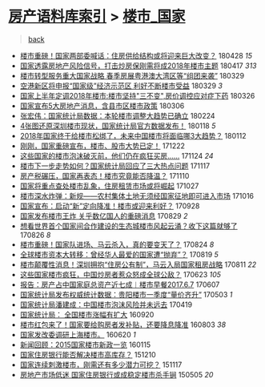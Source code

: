 [房产语料库索引](../../README.md)  > [楼市_国家](楼市_国家.md)
====
> [back](../README.md)

- [楼市重磅！国家两部委喊话：住房供给结构或将迎来巨大改变？](http://jkwz.applinzi.com/ittc/7097034204993029137.html#%E6%A5%BC%E5%B8%82%E9%87%8D%E7%A3%85%EF%BC%81%E5%9B%BD%E5%AE%B6%E4%B8%A4%E9%83%A8%E5%A7%94%E5%96%8A%E8%AF%9D%EF%BC%9A%E4%BD%8F%E6%88%BF%E4%BE%9B%E7%BB%99%E7%BB%93%E6%9E%84%E6%88%96%E5%B0%86%E8%BF%8E%E6%9D%A5%E5%B7%A8%E5%A4%A7%E6%94%B9%E5%8F%98%EF%BC%9F) 180428 *15* 
- [国家透露房地产风险信号，打击炒房保刚需将成2018年楼市主题](http://jkwz.applinzi.com/ittc/7092592919863362571.html#%E5%9B%BD%E5%AE%B6%E9%80%8F%E9%9C%B2%E6%88%BF%E5%9C%B0%E4%BA%A7%E9%A3%8E%E9%99%A9%E4%BF%A1%E5%8F%B7%EF%BC%8C%E6%89%93%E5%87%BB%E7%82%92%E6%88%BF%E4%BF%9D%E5%88%9A%E9%9C%80%E5%B0%86%E6%88%902018%E5%B9%B4%E6%A5%BC%E5%B8%82%E4%B8%BB%E9%A2%98) 180417 *313* 
- [楼市转型服务重大国家战略 春季房展粤港澳大湾区等“组团来袭”](http://jkwz.applinzi.com/ittc/7085919785080849415.html#%E6%A5%BC%E5%B8%82%E8%BD%AC%E5%9E%8B%E6%9C%8D%E5%8A%A1%E9%87%8D%E5%A4%A7%E5%9B%BD%E5%AE%B6%E6%88%98%E7%95%A5+%E6%98%A5%E5%AD%A3%E6%88%BF%E5%B1%95%E7%B2%A4%E6%B8%AF%E6%BE%B3%E5%A4%A7%E6%B9%BE%E5%8C%BA%E7%AD%89%E2%80%9C%E7%BB%84%E5%9B%A2%E6%9D%A5%E8%A2%AD%E2%80%9D) 180329  
- [空港新区将申报“国家级”经济示范区 利好不断楼市受益](http://jkwz.applinzi.com/ittc/7085832604135982096.html#%E7%A9%BA%E6%B8%AF%E6%96%B0%E5%8C%BA%E5%B0%86%E7%94%B3%E6%8A%A5%E2%80%9C%E5%9B%BD%E5%AE%B6%E7%BA%A7%E2%80%9D%E7%BB%8F%E6%B5%8E%E7%A4%BA%E8%8C%83%E5%8C%BA+%E5%88%A9%E5%A5%BD%E4%B8%8D%E6%96%AD%E6%A5%BC%E5%B8%82%E5%8F%97%E7%9B%8A) 180329 *3* 
- [国家上半年定调2018年楼市:楼市坚持&quot;三不变&quot;,房价调控应对症下药](http://jkwz.applinzi.com/ittc/7084783233403454480.html#%E5%9B%BD%E5%AE%B6%E4%B8%8A%E5%8D%8A%E5%B9%B4%E5%AE%9A%E8%B0%832018%E5%B9%B4%E6%A5%BC%E5%B8%82%3A%E6%A5%BC%E5%B8%82%E5%9D%9A%E6%8C%81%26quot%3B%E4%B8%89%E4%B8%8D%E5%8F%98%26quot%3B%2C%E6%88%BF%E4%BB%B7%E8%B0%83%E6%8E%A7%E5%BA%94%E5%AF%B9%E7%97%87%E4%B8%8B%E8%8D%AF) 180326  
- [国家宣布5大房地产消息，含县市区楼市政策](http://jkwz.applinzi.com/ittc/7077273921957397521.html#%E5%9B%BD%E5%AE%B6%E5%AE%A3%E5%B8%835%E5%A4%A7%E6%88%BF%E5%9C%B0%E4%BA%A7%E6%B6%88%E6%81%AF%EF%BC%8C%E5%90%AB%E5%8E%BF%E5%B8%82%E5%8C%BA%E6%A5%BC%E5%B8%82%E6%94%BF%E7%AD%96) 180306  
- [张宏伟：国家统计局数据：本轮楼市调整大趋势已确立](http://jkwz.applinzi.com/ittc/7073711139622224903.html#%E5%BC%A0%E5%AE%8F%E4%BC%9F%EF%BC%9A%E5%9B%BD%E5%AE%B6%E7%BB%9F%E8%AE%A1%E5%B1%80%E6%95%B0%E6%8D%AE%EF%BC%9A%E6%9C%AC%E8%BD%AE%E6%A5%BC%E5%B8%82%E8%B0%83%E6%95%B4%E5%A4%A7%E8%B6%8B%E5%8A%BF%E5%B7%B2%E7%A1%AE%E7%AB%8B) 180224  
- [4张图还原深圳楼市现状，国家统计局官方数据发布！](http://jkwz.applinzi.com/ittc/7059874621589816327.html#4%E5%BC%A0%E5%9B%BE%E8%BF%98%E5%8E%9F%E6%B7%B1%E5%9C%B3%E6%A5%BC%E5%B8%82%E7%8E%B0%E7%8A%B6%EF%BC%8C%E5%9B%BD%E5%AE%B6%E7%BB%9F%E8%AE%A1%E5%B1%80%E5%AE%98%E6%96%B9%E6%95%B0%E6%8D%AE%E5%8F%91%E5%B8%83%EF%BC%81) 180118 *5* 
- [2018年国家终于给楼市松绑了，未来中国楼市将面临哪3大趋势？](http://jkwz.applinzi.com/ittc/7057742007437362182.html#2018%E5%B9%B4%E5%9B%BD%E5%AE%B6%E7%BB%88%E4%BA%8E%E7%BB%99%E6%A5%BC%E5%B8%82%E6%9D%BE%E7%BB%91%E4%BA%86%EF%BC%8C%E6%9C%AA%E6%9D%A5%E4%B8%AD%E5%9B%BD%E6%A5%BC%E5%B8%82%E5%B0%86%E9%9D%A2%E4%B8%B4%E5%93%AA3%E5%A4%A7%E8%B6%8B%E5%8A%BF%EF%BC%9F) 180112  
- [刚刚，国家重磅宣布，楼市、股市大势已定！](http://jkwz.applinzi.com/ittc/7049966962422055952.html#%E5%88%9A%E5%88%9A%EF%BC%8C%E5%9B%BD%E5%AE%B6%E9%87%8D%E7%A3%85%E5%AE%A3%E5%B8%83%EF%BC%8C%E6%A5%BC%E5%B8%82%E3%80%81%E8%82%A1%E5%B8%82%E5%A4%A7%E5%8A%BF%E5%B7%B2%E5%AE%9A%EF%BC%81) 171222  
- [这些国家的楼市泡沫破灭前，他们仍在疯狂买房……](http://jkwz.applinzi.com/ittc/7039469800659616784.html#%E8%BF%99%E4%BA%9B%E5%9B%BD%E5%AE%B6%E7%9A%84%E6%A5%BC%E5%B8%82%E6%B3%A1%E6%B2%AB%E7%A0%B4%E7%81%AD%E5%89%8D%EF%BC%8C%E4%BB%96%E4%BB%AC%E4%BB%8D%E5%9C%A8%E7%96%AF%E7%8B%82%E4%B9%B0%E6%88%BF%E2%80%A6%E2%80%A6) 171124 *24* 
- [楼市下一步走势如何？国家统计局回应了三大热点问题](http://jkwz.applinzi.com/ittc/7036804275378848785.html#%E6%A5%BC%E5%B8%82%E4%B8%8B%E4%B8%80%E6%AD%A5%E8%B5%B0%E5%8A%BF%E5%A6%82%E4%BD%95%EF%BC%9F%E5%9B%BD%E5%AE%B6%E7%BB%9F%E8%AE%A1%E5%B1%80%E5%9B%9E%E5%BA%94%E4%BA%86%E4%B8%89%E5%A4%A7%E7%83%AD%E7%82%B9%E9%97%AE%E9%A2%98) 171117  
- [房产税碾压，国家再表态！楼市究竟能否降温？](http://jkwz.applinzi.com/ittc/7034359435483415569.html#%E6%88%BF%E4%BA%A7%E7%A8%8E%E7%A2%BE%E5%8E%8B%EF%BC%8C%E5%9B%BD%E5%AE%B6%E5%86%8D%E8%A1%A8%E6%80%81%EF%BC%81%E6%A5%BC%E5%B8%82%E7%A9%B6%E7%AB%9F%E8%83%BD%E5%90%A6%E9%99%8D%E6%B8%A9%EF%BC%9F) 171110  
- [国家将重点查处楼市乱象，住房租赁市场或将崛起](http://jkwz.applinzi.com/ittc/7029061060294870033.html#%E5%9B%BD%E5%AE%B6%E5%B0%86%E9%87%8D%E7%82%B9%E6%9F%A5%E5%A4%84%E6%A5%BC%E5%B8%82%E4%B9%B1%E8%B1%A1%EF%BC%8C%E4%BD%8F%E6%88%BF%E7%A7%9F%E8%B5%81%E5%B8%82%E5%9C%BA%E6%88%96%E5%B0%86%E5%B4%9B%E8%B5%B7) 171027  
- [楼市深水炸弹：新规——农村集体土地无须经国家征地即可进入市场](http://jkwz.applinzi.com/ittc/7024834953244836881.html#%E6%A5%BC%E5%B8%82%E6%B7%B1%E6%B0%B4%E7%82%B8%E5%BC%B9%EF%BC%9A%E6%96%B0%E8%A7%84%E2%80%94%E2%80%94%E5%86%9C%E6%9D%91%E9%9B%86%E4%BD%93%E5%9C%9F%E5%9C%B0%E6%97%A0%E9%A1%BB%E7%BB%8F%E5%9B%BD%E5%AE%B6%E5%BE%81%E5%9C%B0%E5%8D%B3%E5%8F%AF%E8%BF%9B%E5%85%A5%E5%B8%82%E5%9C%BA) 171016  
- [国家宣布：启动“新”定向降准！楼市或迎来利好？](http://jkwz.applinzi.com/ittc/7018471317236614161.html#%E5%9B%BD%E5%AE%B6%E5%AE%A3%E5%B8%83%EF%BC%9A%E5%90%AF%E5%8A%A8%E2%80%9C%E6%96%B0%E2%80%9D%E5%AE%9A%E5%90%91%E9%99%8D%E5%87%86%EF%BC%81%E6%A5%BC%E5%B8%82%E6%88%96%E8%BF%8E%E6%9D%A5%E5%88%A9%E5%A5%BD%EF%BC%9F) 170928  
- [国家发布楼市王炸 关乎数亿国人的重磅消息](http://jkwz.applinzi.com/ittc/7007236136186151952.html#%E5%9B%BD%E5%AE%B6%E5%8F%91%E5%B8%83%E6%A5%BC%E5%B8%82%E7%8E%8B%E7%82%B8+%E5%85%B3%E4%B9%8E%E6%95%B0%E4%BA%BF%E5%9B%BD%E4%BA%BA%E7%9A%84%E9%87%8D%E7%A3%85%E6%B6%88%E6%81%AF) 170829 *2* 
- [想看世界首个国家间合作建设的生态城楼市风起云涌？收下这篇就够了](http://jkwz.applinzi.com/ittc/7006039418916570129.html#%E6%83%B3%E7%9C%8B%E4%B8%96%E7%95%8C%E9%A6%96%E4%B8%AA%E5%9B%BD%E5%AE%B6%E9%97%B4%E5%90%88%E4%BD%9C%E5%BB%BA%E8%AE%BE%E7%9A%84%E7%94%9F%E6%80%81%E5%9F%8E%E6%A5%BC%E5%B8%82%E9%A3%8E%E8%B5%B7%E4%BA%91%E6%B6%8C%EF%BC%9F%E6%94%B6%E4%B8%8B%E8%BF%99%E7%AF%87%E5%B0%B1%E5%A4%9F%E4%BA%86) 170826 *8* 
- [楼市重磅！国家队进场、马云杀入，真的要变天了？](http://jkwz.applinzi.com/ittc/7005434578523915280.html#%E6%A5%BC%E5%B8%82%E9%87%8D%E7%A3%85%EF%BC%81%E5%9B%BD%E5%AE%B6%E9%98%9F%E8%BF%9B%E5%9C%BA%E3%80%81%E9%A9%AC%E4%BA%91%E6%9D%80%E5%85%A5%EF%BC%8C%E7%9C%9F%E7%9A%84%E8%A6%81%E5%8F%98%E5%A4%A9%E4%BA%86%EF%BC%9F) 170824 *8* 
- [全球楼市资本大转移：曾经华人最爱的国家遭“抛弃”？](http://jkwz.applinzi.com/ittc/7003564229410685969.html#%E5%85%A8%E7%90%83%E6%A5%BC%E5%B8%82%E8%B5%84%E6%9C%AC%E5%A4%A7%E8%BD%AC%E7%A7%BB%EF%BC%9A%E6%9B%BE%E7%BB%8F%E5%8D%8E%E4%BA%BA%E6%9C%80%E7%88%B1%E7%9A%84%E5%9B%BD%E5%AE%B6%E9%81%AD%E2%80%9C%E6%8A%9B%E5%BC%83%E2%80%9D%EF%BC%9F) 170819 *5* 
- [楼市颠覆性消息！深圳拥抱“住房公有制”，马云入局国家租房战略](http://jkwz.applinzi.com/ittc/7000586569160066065.html#%E6%A5%BC%E5%B8%82%E9%A2%A0%E8%A6%86%E6%80%A7%E6%B6%88%E6%81%AF%EF%BC%81%E6%B7%B1%E5%9C%B3%E6%8B%A5%E6%8A%B1%E2%80%9C%E4%BD%8F%E6%88%BF%E5%85%AC%E6%9C%89%E5%88%B6%E2%80%9D%EF%BC%8C%E9%A9%AC%E4%BA%91%E5%85%A5%E5%B1%80%E5%9B%BD%E5%AE%B6%E7%A7%9F%E6%88%BF%E6%88%98%E7%95%A5) 170811 *22* 
- [这些国家楼市疯狂，中国炒房者惹众怒成全球公敌？](http://jkwz.applinzi.com/ittc/6982362629753275396.html#%E8%BF%99%E4%BA%9B%E5%9B%BD%E5%AE%B6%E6%A5%BC%E5%B8%82%E7%96%AF%E7%8B%82%EF%BC%8C%E4%B8%AD%E5%9B%BD%E7%82%92%E6%88%BF%E8%80%85%E6%83%B9%E4%BC%97%E6%80%92%E6%88%90%E5%85%A8%E7%90%83%E5%85%AC%E6%95%8C%EF%BC%9F) 170623 *105* 
- [报告：房产占中国家庭总资产近七成︱楼市早餐2017.6.7](http://jkwz.applinzi.com/ittc/6976479645909124101.html#%E6%8A%A5%E5%91%8A%EF%BC%9A%E6%88%BF%E4%BA%A7%E5%8D%A0%E4%B8%AD%E5%9B%BD%E5%AE%B6%E5%BA%AD%E6%80%BB%E8%B5%84%E4%BA%A7%E8%BF%91%E4%B8%83%E6%88%90%EF%B8%B1%E6%A5%BC%E5%B8%82%E6%97%A9%E9%A4%902017.6.7) 170607  
- [国家统计局发布权威统计数据：贵阳楼市一季度“量价齐升”](http://jkwz.applinzi.com/ittc/6963472076806554629.html#%E5%9B%BD%E5%AE%B6%E7%BB%9F%E8%AE%A1%E5%B1%80%E5%8F%91%E5%B8%83%E6%9D%83%E5%A8%81%E7%BB%9F%E8%AE%A1%E6%95%B0%E6%8D%AE%EF%BC%9A%E8%B4%B5%E9%98%B3%E6%A5%BC%E5%B8%82%E4%B8%80%E5%AD%A3%E5%BA%A6%E2%80%9C%E9%87%8F%E4%BB%B7%E9%BD%90%E5%8D%87%E2%80%9D) 170503 *1* 
- [国家统计局潘建成：中国楼市泡沫风险并未远去](http://jkwz.applinzi.com/ittc/6958216822330491909.html#%E5%9B%BD%E5%AE%B6%E7%BB%9F%E8%AE%A1%E5%B1%80%E6%BD%98%E5%BB%BA%E6%88%90%EF%BC%9A%E4%B8%AD%E5%9B%BD%E6%A5%BC%E5%B8%82%E6%B3%A1%E6%B2%AB%E9%A3%8E%E9%99%A9%E5%B9%B6%E6%9C%AA%E8%BF%9C%E5%8E%BB) 170419  
- [国家统计局： 全国楼市涨幅有扩大](http://jkwz.applinzi.com/ittc/6879737113402147844.html#%E5%9B%BD%E5%AE%B6%E7%BB%9F%E8%AE%A1%E5%B1%80%EF%BC%9A+%E5%85%A8%E5%9B%BD%E6%A5%BC%E5%B8%82%E6%B6%A8%E5%B9%85%E6%9C%89%E6%89%A9%E5%A4%A7) 160920  
- [楼市红包来了！国家要给购房者发补贴，还要降息降准](http://jkwz.applinzi.com/ittc/6862094230222275588.html#%E6%A5%BC%E5%B8%82%E7%BA%A2%E5%8C%85%E6%9D%A5%E4%BA%86%EF%BC%81%E5%9B%BD%E5%AE%B6%E8%A6%81%E7%BB%99%E8%B4%AD%E6%88%BF%E8%80%85%E5%8F%91%E8%A1%A5%E8%B4%B4%EF%BC%8C%E8%BF%98%E8%A6%81%E9%99%8D%E6%81%AF%E9%99%8D%E5%87%86) 160803 *38* 
- [国家发改委调研上海楼市。](http://jkwz.applinzi.com/ittc/6845787755736728580.html#%E5%9B%BD%E5%AE%B6%E5%8F%91%E6%94%B9%E5%A7%94%E8%B0%83%E7%A0%94%E4%B8%8A%E6%B5%B7%E6%A5%BC%E5%B8%82%E3%80%82) 160620 *1* 
- [新闻回顾：2015国家楼市新政一览](http://jkwz.applinzi.com/ittc/6787243317519713284.html#%E6%96%B0%E9%97%BB%E5%9B%9E%E9%A1%BE%EF%BC%9A2015%E5%9B%BD%E5%AE%B6%E6%A5%BC%E5%B8%82%E6%96%B0%E6%94%BF%E4%B8%80%E8%A7%88) 160115  
- [国家住房银行能否解决楼市高库存？](http://jkwz.applinzi.com/ittc/6774075125934851077.html#%E5%9B%BD%E5%AE%B6%E4%BD%8F%E6%88%BF%E9%93%B6%E8%A1%8C%E8%83%BD%E5%90%A6%E8%A7%A3%E5%86%B3%E6%A5%BC%E5%B8%82%E9%AB%98%E5%BA%93%E5%AD%98%EF%BC%9F) 151210  
- [国家连续刺激楼市，刚需还有多少潜力可挖？](http://jkwz.applinzi.com/ittc/6765607632903865348.html#%E5%9B%BD%E5%AE%B6%E8%BF%9E%E7%BB%AD%E5%88%BA%E6%BF%80%E6%A5%BC%E5%B8%82%EF%BC%8C%E5%88%9A%E9%9C%80%E8%BF%98%E6%9C%89%E5%A4%9A%E5%B0%91%E6%BD%9C%E5%8A%9B%E5%8F%AF%E6%8C%96%EF%BC%9F) 151117  
- [房地产市场低迷 国家住房银行或成稳定楼市杀手锏](http://jkwz.applinzi.com/ittc/547650611410911817.html#%E6%88%BF%E5%9C%B0%E4%BA%A7%E5%B8%82%E5%9C%BA%E4%BD%8E%E8%BF%B7+%E5%9B%BD%E5%AE%B6%E4%BD%8F%E6%88%BF%E9%93%B6%E8%A1%8C%E6%88%96%E6%88%90%E7%A8%B3%E5%AE%9A%E6%A5%BC%E5%B8%82%E6%9D%80%E6%89%8B%E9%94%8F) 150505 *20* 
